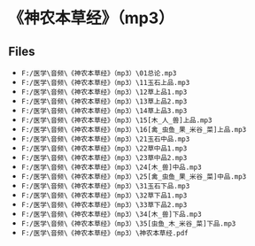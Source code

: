 # 《神农本草经》（mp3）

## Files

- `F:/医学\音频\《神农本草经》（mp3）\01总论.mp3`
- `F:/医学\音频\《神农本草经》（mp3）\11玉石上品.mp3`
- `F:/医学\音频\《神农本草经》（mp3）\12草上品1.mp3`
- `F:/医学\音频\《神农本草经》（mp3）\13草上品2.mp3`
- `F:/医学\音频\《神农本草经》（mp3）\14草上品3.mp3`
- `F:/医学\音频\《神农本草经》（mp3）\15[木_人_兽]上品.mp3`
- `F:/医学\音频\《神农本草经》（mp3）\16[禽_虫鱼_果_米谷_菜]上品.mp3`
- `F:/医学\音频\《神农本草经》（mp3）\21玉石中品.mp3`
- `F:/医学\音频\《神农本草经》（mp3）\22草中品1.mp3`
- `F:/医学\音频\《神农本草经》（mp3）\23草中品2.mp3`
- `F:/医学\音频\《神农本草经》（mp3）\24[木_兽]中品.mp3`
- `F:/医学\音频\《神农本草经》（mp3）\25[禽_虫鱼_果_米谷_菜]中品.mp3`
- `F:/医学\音频\《神农本草经》（mp3）\31玉石下品.mp3`
- `F:/医学\音频\《神农本草经》（mp3）\32草下品1.mp3`
- `F:/医学\音频\《神农本草经》（mp3）\33草下品2.mp3`
- `F:/医学\音频\《神农本草经》（mp3）\34[木_兽]下品.mp3`
- `F:/医学\音频\《神农本草经》（mp3）\35[虫鱼_木_米谷_菜]下品.mp3`
- `F:/医学\音频\《神农本草经》（mp3）\神农本草经.pdf`
